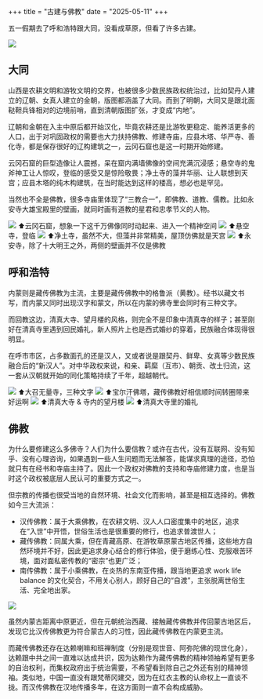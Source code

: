 +++
title = "古建与佛教"
date = "2025-05-11"
+++

五一假期去了呼和浩特跟大同，没看成草原，但看了许多古建。

![](/images/ancient-building-and-buddhism/datong.png)

## 大同
山西是农耕文明和游牧文明的交界，也被很多少数民族政权统治过，比如契丹人建立的辽朝、女真人建立的金朝，版图都涵盖了大同。而到了明朝，大同又是跟北面鞑靼兵锋相对的边境前哨，直到清朝版图扩张，才变成“内地”。

辽朝和金朝在入主中原后都开始汉化，毕竟农耕还是比游牧更稳定、能养活更多的人口，出于对巩固政权的需要也大力扶持佛教、修建寺庙，应县木塔、华严寺、善化寺，都是保存很好的辽构建筑之一，云冈石窟也是这一时期开始修建。

云冈石窟的巨型造像让人震撼，呆在窟内满墙佛像的空间充满沉浸感；悬空寺的鬼斧神工让人惊叹，登临的感受又是惊险敬畏；净土寺的藻井华丽、让人联想到天宫；应县木塔的纯木构建筑，在当时能达到这样的楼高，想必也是罕见。

当然也不全是佛教，很多寺庙里体现了“三教合一”，即佛教、道教、儒教。比如永安寺大雄宝殿里的壁画，就同时画有道教的星君和忠孝节义的人物。

![](/images/ancient-building-and-buddhism/yungang-grottoes.png)
⬆️云冈石窟，想象一下这千万佛像同时动起来、进入一个精神空间
![](/images/ancient-building-and-buddhism/xuankong-temple.png)
⬆️悬空寺，登临
![](/images/ancient-building-and-buddhism/jingtu-temple.png)
⬆️净土寺，虽然不大，但藻井非常精美，屋顶仿佛就是天宫
![](/images/ancient-building-and-buddhism/yongan-temple.png)
⬆️永安寺，除了十大明王之外，两侧的壁画并不仅是佛教

## 呼和浩特

内蒙则是藏传佛教为主流，主要是藏传佛教中的格鲁派（黄教）。经书以藏文书写，而内蒙又同时出现汉字和蒙文，所以在内蒙的佛寺里会同时有三种文字。

而回教这边，清真大寺、望月楼的风格，则完全不是印象中清真寺的样子；甚至刚好在清真寺里遇到回民婚礼，新人照片上也是西式婚纱的穿着，民族融合体现得很明显。

在呼市市区，占多数面孔的还是汉人，又或者说是跟契丹、鲜卑、女真等少数民族融合后的“新汉人”。对中华政权来说，和亲、羁縻（互市）、朝贡、改土归流，这一套从汉朝就开始的同化策略持续了千年，超越朝代。

![](/images/ancient-building-and-buddhism/dazhao-temple.png)
⬆️大召无量寺，三种文字
![](/images/ancient-building-and-buddhism/baoerhan-pagoda.png)
⬆️宝尔汗佛塔，藏传佛教好相信顺时间转圈带来好运啊
![](/images/ancient-building-and-buddhism/masjid.jpeg)
⬆️清真大寺 & 寺内的望月楼
![](/images/ancient-building-and-buddhism/wedding.png)
⬆️清真大寺里的婚礼

## 佛教

为什么要修建这么多佛寺？人们为什么要信教？或许在古代，没有互联网、没有知乎、没有心理咨询，如果遇到一些人生问题而无法解答，能谋求真理的途径，恐怕就只有在经书和寺庙主持了。因此一个政权对佛教的支持和寺庙修建力度，也是当时这个政权被底层人民认可的重要方式之一。

但宗教的传播也很受当地的自然环境、社会文化而影响，甚至是相互选择的。佛教如今三大流派：
- 汉传佛教：属于大乘佛教，在农耕文明、汉人人口密度集中的地区，追求在“入世”中开悟，世俗生活也是很重要的修行，也追求普渡世人；
- 藏传佛教：同属大乘，但在青藏高原、在游牧草原蒙古地区传播，这些地方自然环境并不好，因此更追求身心结合的修行体验，便于磨练心性、克服艰苦环境，面对面私密传教的“密宗”也更广泛；
- 南传佛教：属于小乘佛教，在炎热的东南亚传播，跟当地更追求 work life balance 的文化契合，不用关心别人，顾好自己的“自渡”，主张脱离世俗生活、完全地出家。

![](/images/ancient-building-and-buddhism/buddhism.JPG)

虽然内蒙古距离中原更近，但在元朝统治西藏、接触藏传佛教并传回蒙古地区后，发现它比汉传佛教更为符合蒙古人的习性，因此藏传佛教在内蒙更主流。

而藏传佛教还存在达赖喇嘛和班禅制度（分别是观世音、阿弥陀佛的现世化身），达赖跟中共之间一直难以达成共识，因为达赖作为藏传佛教的精神领袖希望有更多的自治权利，而集权政府出于统治需要，不希望看到除自己之外还有别的精神领袖。类似地，中国一直没有跟梵蒂冈建交，因为在红衣主教的认命权上一直谈不拢。而汉传佛教在汉地传播多年，在这方面则一直不会构成威胁。


